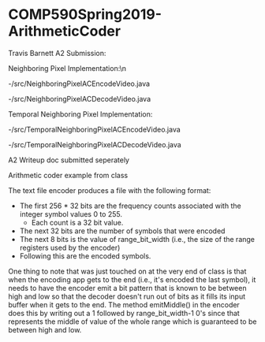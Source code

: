 # COMP590Spring2019-ArithmeticCoder

Travis Barnett A2 Submission:

Neighboring Pixel Implementation:\n

-/src/NeighboringPixelACEncodeVideo.java

-/src/NeighboringPixelACDecodeVideo.java

Temporal Neighboring Pixel Implementation:

-/src/TemporalNeighboringPixelACEncodeVideo.java

-/src/TemporalNeighboringPixelACDecodeVideo.java


A2 Writeup doc submitted seperately


Arithmetic coder example from class

The text file encoder produces a file with the following format:

* The first 256 * 32 bits are the frequency counts associated with the integer symbol values 0 to 255. 
  * Each count is a 32 bit value.
* The next 32 bits are the number of symbols that were encoded
* The next 8 bits is the value of range\_bit\_width (i.e., the size of the range registers used by the encoder)
* Following this are the encoded symbols.

One thing to note that was just touched on at the very end of class is that when the encoding app gets to the end (i.e.,
it's encoded the last symbol), it needs to have the encoder emit a bit pattern that is known to be between high and low
so that the decoder doesn't run out of bits as it fills its input buffer when it gets to the end. The method emitMiddle() in
the encoder does this by writing out a 1 followed by range_bit_width-1 0's since that represents the middle of value of the whole range which is guaranteed to be between high and low.

